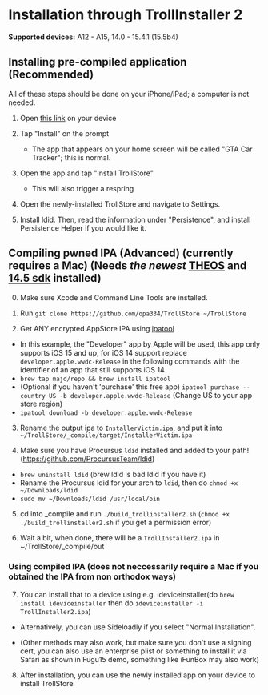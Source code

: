 # Installation through TrollInstaller 2

**Supported devices:** A12 - A15, 14.0 - 15.4.1 (15.5b4)

## Installing pre-compiled application (Recommended)

All of these steps should be done on your iPhone/iPad; a computer is not needed.

1. Open [this link](https://api.jailbreaks.app/troll) on your device

2. Tap "Install" on the prompt
    + The app that appears on your home screen will be called "GTA Car Tracker"; this is normal.

3. Open the app and tap "Install TrollStore"
    + This will also trigger a respring
4. Open the newly-installed TrollStore and navigate to Settings.

5. Install ldid. Then, read the information under "Persistence", and install Persistence Helper if you would like it.


## Compiling pwned IPA (Advanced) (currently requires a Mac) (Needs _the newest_ [THEOS](https://theos.dev/docs/installation-macos) and [14.5 sdk](https://github.com/theos/sdks) installed)

0. Make sure Xcode and Command Line Tools are installed.

1. Run `git clone https://github.com/opa334/TrollStore ~/TrollStore`

2. Get ANY encrypted AppStore IPA using [ipatool](https://github.com/majd/ipatool)
- In this example, the "Developer" app by Apple will be used, this app only supports iOS 15 and up, for iOS 14 support replace `developer.apple.wwdc-Release` in the following commands with the identifier of an app that still supports iOS 14
- `brew tap majd/repo && brew install ipatool`
- (Optional if you haven't 'purchase' this free app) `ipatool purchase --country US -b developer.apple.wwdc-Release` (Change US to your app store region)
- `ipatool download -b developer.apple.wwdc-Release`

3. Rename the output ipa to `InstallerVictim.ipa`, and put it into `~/TrollStore/_compile/target/InstallerVictim.ipa`

4. Make sure you have Procursus `ldid` installed and added to your path! (https://github.com/ProcursusTeam/ldid)
- `brew uninstall ldid` (brew ldid is bad ldid if you have it)
- Rename the Procursus ldid for your arch to `ldid`, then do `chmod +x ~/Downloads/ldid`
- `sudo mv ~/Downloads/ldid /usr/local/bin`

5. cd into _compile and run `./build_trollinstaller2.sh` (`chmod +x ./build_trollinstaller2.sh` if you get a permission error)

6. Wait a bit, when done, there will be a `TrollInstaller2.ipa` in ~/TrollStore/_compile/out

### Using compiled IPA (does not neccessarily require a Mac if you obtained the IPA from non orthodox ways)

7. You can install that to a device using e.g. ideviceinstaller(do `brew install ideviceinstaller` then do `ideviceinstaller -i TrollInstaller2.ipa`)

- Alternatively, you can use Sideloadly if you select "Normal Installation".

- (Other methods may also work, but make sure you don't use a signing cert, you can also use an enterprise plist or something to install it via Safari as shown in Fugu15 demo, something like iFunBox may also work)

8. After installation, you can use the newly installed app on your device to install TrollStore
